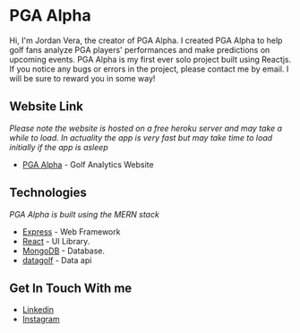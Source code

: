 # PGA Alpha

Hi, I'm Jordan Vera, the creator of PGA Alpha. I created PGA Alpha to help golf fans analyze PGA players' performances and make predictions on upcoming events. PGA Alpha is my first ever solo project built using Reactjs. If you notice any bugs or errors in the project, please contact me by email. I will be sure to reward you in some way!

## Website Link

_Please note the website is hosted on a free heroku server and may take a while to load. In actuality the app is very fast but may take time to load initially if the app is asleep_

- [PGA Alpha](https://pga-alpha.herokuapp.com/) - Golf Analytics Website

## Technologies

_PGA Alpha is built using the MERN stack_

- [Express](http://expressjs.com/) - Web Framework
- [React](https://reactjs.org/) - UI Library.
- [MongoDB](https://www.mongodb.com/) - Database.
- [datagolf](https://datagolf.com/) - Data api

## Get In Touch With me

- [Linkedin](https://www.linkedin.com/in/jordan-vera-836701161/)
- [Instagram](https://www.instagram.com/jojovera96/)
